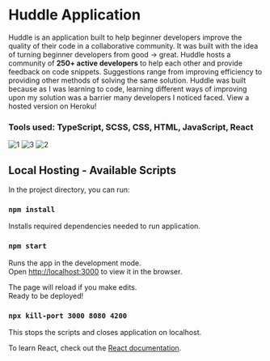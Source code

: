 # Huddle Application

Huddle is an application built to help beginner developers improve the quality of their code in a collaborative community. It was built with the idea of turning beginner developers from good -> great. Huddle hosts a community of **250+ active developers** to help each other and provide feedback on code snippets. Suggestions range from improving efficiency to providing other methods of solving the same solution. Huddle was built because as I was learning to code, learning different ways of improving upon my solution was a barrier many developers I noticed faced. View a hosted version on Heroku! 

### Tools used: TypeScript, SCSS, CSS, HTML, JavaScript, React 

![1](https://user-images.githubusercontent.com/54012492/167052730-bff7f392-7afa-4305-917a-3c4cd067a610.png)
![3](https://user-images.githubusercontent.com/54012492/167052732-29674608-82e3-44f1-af0f-41ea8d0da02c.png)
![2](https://user-images.githubusercontent.com/54012492/167052731-374b21b5-9906-4968-9e49-083139850da6.png)



## Local Hosting - Available Scripts

In the project directory, you can run:

### `npm install`

Installs required dependencies needed to run application.

### `npm start`

Runs the app in the development mode.\
Open [http://localhost:3000](http://localhost:3000) to view it in the browser.

The page will reload if you make edits.\
Ready to be deployed!

### `npx kill-port 3000 8080 4200`

This stops the scripts and closes application on localhost.

To learn React, check out the [React documentation](https://reactjs.org/).
